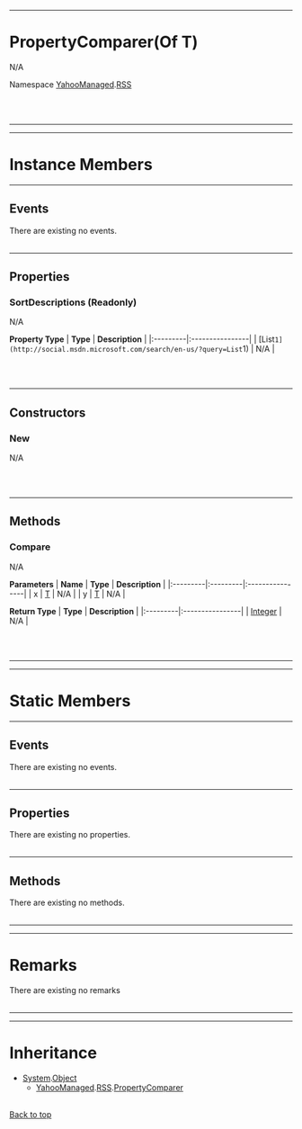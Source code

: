 
---


# PropertyComparer(Of T) #
N/A

Namespace [YahooManaged](namespaceYahooManaged.md).[RSS](namespaceYahooManagedRSS.md)



<br></br>

---


---

# Instance Members #

---

## Events ##

There are existing no events.
<br></br>


---

## Properties ##

### SortDescriptions (Readonly) ###
N/A

**Property Type**
| **Type** | **Description** |
|:---------|:----------------|
| [List`1](http://social.msdn.microsoft.com/search/en-us/?query=List`1) | N/A             |

<br></br>


---

## Constructors ##

### New ###
N/A

<br></br>


---

## Methods ##

### Compare ###

N/A

**Parameters**
| **Name** | **Type** | **Description** |
|:---------|:---------|:----------------|
| x        | [T](http://social.msdn.microsoft.com/search/en-us/?query=T) | N/A             |
| y        | [T](http://social.msdn.microsoft.com/search/en-us/?query=T) | N/A             |


**Return Type**
| **Type** | **Description** |
|:---------|:----------------|
| [Integer](http://msdn.microsoft.com/en-us/library/06bkb8w2(VS.80).aspx) | N/A             |

<br></br>


---


---

# Static Members #

---

## Events ##

There are existing no events.
<br></br>


---

## Properties ##

There are existing no properties.
<br></br>


---

## Methods ##

There are existing no methods.
<br></br>


---


---

# Remarks #

There are existing no remarks
<br></br>


---


---

# Inheritance #

  * [System](http://msdn.microsoft.com/en-US/library/system.aspx).[Object](http://msdn.microsoft.com/en-US/library/system.object.aspx)
    * [YahooManaged](namespaceYahooManaged.md).[RSS](namespaceYahooManagedRSS.md).[PropertyComparer](classPropertyComparer#.md)
<br></br>

[Back to top](classPropertyComparer#PropertyComparer.md)
